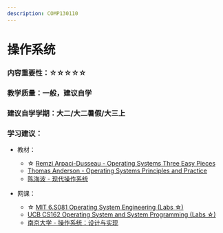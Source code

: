 ```yaml
---
description: COMP130110
---
```


# 操作系统

### 内容重要性：☆☆☆☆☆

### 教学质量：一般，建议自学

### 建议自学学期：大二/大二暑假/大三上

### 学习建议：

* 教材：
  * ☆ [Remzi Arpaci-Dusseau - Operating Systems Three Easy Pieces](https://book.douban.com/subject/33463930/)
  * [Thomas Anderson - Operating Systems Principles and Practice](https://book.douban.com/subject/25984145/)
  * [陈海波 - 现代操作系统](https://book.douban.com/subject/35208251/)
*   网课：

    * ☆ [MIT 6.S081 Operating System Engineering (Labs ☆) ](https://csdiy.wiki/%E6%93%8D%E4%BD%9C%E7%B3%BB%E7%BB%9F/MIT6.S081/)
    * [UCB CS162 Operating System and System Programming (Labs ☆)](https://csdiy.wiki/%E6%93%8D%E4%BD%9C%E7%B3%BB%E7%BB%9F/CS162/)
    * [南京大学 - 操作系统：设计与实现](https://csdiy.wiki/%E6%93%8D%E4%BD%9C%E7%B3%BB%E7%BB%9F/NJUOS/)

